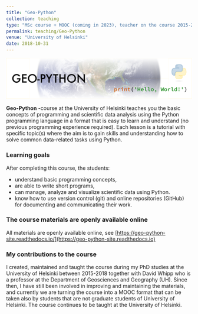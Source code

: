 ```yaml
---
title: "Geo-Python"
collection: teaching
type: "MSc course + MOOC (coming in 2023), teacher on the course 2015-2018"
permalink: teaching/Geo-Python
venue: "University of Helsinki" 
date: 2018-10-31
---
```


![Geo-Python banner](geo-python-2020.png)

**Geo-Python** -course at the University of Helsinki teaches you the basic concepts of programming and scientific data analysis using the Python programming language in a format that is easy to learn and understand (no previous programming experience required). 
Each lesson is a tutorial with specific topic(s) where the aim is to gain skills and understanding how to solve common data-related tasks using Python. 

### Learning goals

After completing this course, the students:

- understand basic programming concepts, 
- are able to write short programs, 
- can manage, analyze and visualize scientific data using Python. 
- know how to use version control (git) and online repositories (GitHub) for documenting and communicating their work. 

### The course materials are openly available online

All materials are openly available online, see [https://geo-python-site.readthedocs.io/](https://geo-python-site.readthedocs.io)

### My contributions to the course

I created, maintained and taught the course during my PhD studies at the University of Helsinki between 2015-2018 
together with David Whipp who is a professor at the Department of Geosciences and Geography (UH). 
Since then, I have still been involved in improving and maintaining the materials, and currently we are turning the course into a MOOC format that can be 
taken also by students that are not graduate students of University of Helsinki. The course continues to be taught at the University of Helsinki.
